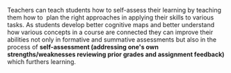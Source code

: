 <p><span style=font-weight: 400;>Teachers can teach students how to self-assess their learning by teaching them how to  plan the right approaches in applying their skills to various tasks. As students develop better cognitive maps and better understand how various concepts in a course are connected they can improve their abilities not only in formative and summative assessments but also in the process of </span><strong>self-assessment (addressing one's own strengths/weaknesses reviewing prior grades and assignment feedback)</strong><span style=font-weight: 400;> which furthers learning.</span></p>